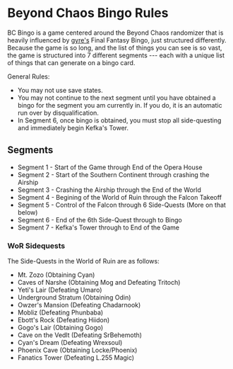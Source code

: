 # Beyond Chaos Bingo Rules

BC Bingo is a game centered around the Beyond Chaos randomizer that is heavily influenced by [gyre's](https://twitch/.tv/gyre) Final Fantasy Bingo, just structured differently. Because the game is so long, and the list of things you can see is so vast, the game is structured into 7 different segments --- each with a unique list of things that can generate on a bingo card.

General Rules:

 - You may not use save states.
 - You may not continue to the next segment until you have obtained a bingo for the segment you am currently in. If you do, it is an automatic run over by disqualification.
 - In Segment 6, once bingo is obtained, you must stop all side-questing and immediately begin Kefka's Tower.

## Segments

 - Segment 1 - Start of the Game through End of the Opera House
 - Segment 2 - Start of the Southern Continent through crashing the Airship
 - Segment 3 - Crashing the Airship through the End of the World
 - Segment 4 - Begining of the World of Ruin through the Falcon Takeoff
 - Segment 5 - Control of the Falcon through 6 Side-Quests (More on that below)
 - Segment 6 - End of the 6th Side-Quest through to Bingo
 - Segment 7 - Kefka's Tower through to End of the Game

### WoR Sidequests

The Side-Quests in the World of Ruin are as follows:

 - Mt. Zozo (Obtaining Cyan)
 - Caves of Narshe (Obtaining Mog and Defeating Tritoch)
 - Yeti's Lair (Defeating Umaro)
 - Underground Stratum (Obtaining Odin)
 - Owzer's Mansion (Defeating Chadarnook)
 - Mobliz (Defeating Phunbaba)
 - Ebott's Rock (Defeating Hiidon)
 - Gogo's Lair (Obtaining Gogo)
 - Cave on the Vedlt (Defeating SrBehemoth)
 - Cyan's Dream (Defeating Wrexsoul)
 - Phoenix Cave (Obtaining Locke/Phoenix)
 - Fanatics Tower (Defeating L.255 Magic)
